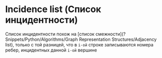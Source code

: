# Incidence list (Список инцидентности)

Список инцидентности похож на [список смежности](?Snippets/Python/Algorithms/Graph Representation Structures/Adjacency list), только с той разницей, что в `i-ой` строке записываются номера ребер, инцидентных данной `i-ой` вершине